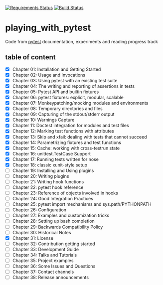 [![Requirements Status](https://requires.io/github/lancelote/playing_with_pytest/requirements.svg?branch=master)](https://requires.io/github/lancelote/playing_with_pytest/requirements/?branch=master)
[![Build Status](https://travis-ci.org/lancelote/playing_with_pytest.svg?branch=master)](https://travis-ci.org/lancelote/playing_with_pytest)

# playing_with_pytest

Code from [pytest][1] documentation, experiments and reading progress track

## table of content

- [x] Chapter 01: Installation and Getting Started
- [x] Chapter 02: Usage and Invocations
- [x] Chapter 03: Using pytest with an existing test suite
- [x] Chapter 04: The writing and reporting of assertions in tests
- [x] Chapter 05: Pytest API and builtin fixtures
- [x] Chapter 06: pytest fixtures: explicit, modular, scalable
- [x] Chapter 07: Monkeypatching/mocking modules and environments
- [x] Chapter 08: Temporary directories and files
- [x] Chapter 09: Capturing of the stdout/stderr output
- [x] Chapter 10: Warnings Capture
- [x] Chapter 11: Doctest integration for modules and test files
- [x] Chapter 12: Marking test functions with attributes
- [x] Chapter 13: Skip and xfail: dealing with tests that cannot succeed
- [x] Chapter 14: Parametrizing fixtures and test functions
- [x] Chapter 15: Cache: working with cross-testrun state
- [x] Chapter 16: unittest.TestCase Support
- [x] Chapter 17: Running tests written for nose
- [x] Chapter 18: classic xunit-style setup
- [ ] Chapter 19: Installing and Using plugins
- [ ] Chapter 20: Writing plugins
- [ ] Chapter 21: Writing hook functions
- [ ] Chapter 22: pytest hook reference
- [ ] Chapter 23: Reference of objects involved in hooks
- [ ] Chapter 24: Good Integration Practices
- [ ] Chapter 25: pytest import mechanisms and sys.path/PYTHONPATH
- [ ] Chapter 26: Configuration
- [ ] Chapter 27: Examples and customization tricks
- [ ] Chapter 28: Setting up bash completion
- [ ] Chapter 29: Backwards Compatibility Policy
- [ ] Chapter 30: Historical Notes
- [x] Chapter 31: License
- [ ] Chapter 32: Contribution getting started
- [ ] Chapter 33: Development Guide
- [ ] Chapter 34: Talks and Tutorials
- [ ] Chapter 35: Project examples
- [ ] Chapter 36: Some Issues and Questions
- [ ] Chapter 37: Contact channels
- [ ] Chapter 38: Release announcements

 [1]: https://docs.pytest.org/en/latest/contents.html#toc
